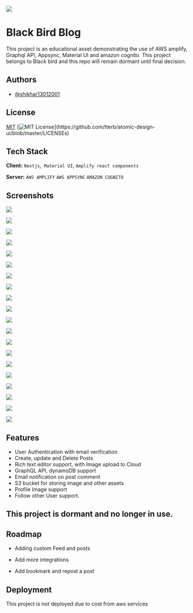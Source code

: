 ![](https://i.ibb.co/mHWBP81/logo.png)

# Black Bird Blog

This project is an educational asset demonstrating the use of AWS amplify, Graphql API, Appsync, Material UI and amazon cognito.
This project belongs to Black bird and this repo will remain dormant until final decision.



## Authors

- [@shikhar13012001](https://www.github.com/shikhar13012001)


## License

[MIT](https://choosealicense.com/licenses/mit/)
[![MIT License](https://img.shields.io/apm/l/atomic-design-ui.svg?)](https://github.com/tterb/atomic-design-ui/blob/master/LICENSEs)



## Tech Stack

**Client:** ```Nextjs```,``` Material UI```, ```Amplify react components```

**Server:** ```AWS AMPLIFY``` ```AWS APPSYNC``` ```AMAZON COGNITO```


## Screenshots

![](https://i.ibb.co/mHWBP81/logo.png)

![](https://i.ibb.co/WgzmbdQ/Screenshot-163.png)

![](https://i.ibb.co/7b7nRxH/Screenshot-164.png)

![](https://i.ibb.co/ZcVYnw5/Screenshot-165.png)

![](https://i.ibb.co/m5GGz3C/Screenshot-166.png)

![](https://i.ibb.co/PYrqJRN/Screenshot-167.png)

![](https://i.ibb.co/BCDF1RD/Screenshot-168.png)

![](https://i.ibb.co/5T1B5J7/Screenshot-169.png)

![](https://i.ibb.co/99K3FLX/Screenshot-170.png)

![](https://i.ibb.co/jvtX1j8/Screenshot-171.png)

![](https://i.ibb.co/PwtNvH8/Screenshot-172.png)

![](https://i.ibb.co/7NPLF2g/Screenshot-173.png)

![](https://i.ibb.co/fN2v55n/Screenshot-174.png)

![](https://i.ibb.co/v3zyV0n/Screenshot-175.png)

![](https://i.ibb.co/fnnhmVR/Screenshot-176.png)

![](https://i.ibb.co/HzKFqhb/Screenshot-177.png)

![](https://i.ibb.co/DCyqPcj/Screenshot-178.png)

![](https://i.ibb.co/dPkjv4r/Screenshot-179.png)

![](https://i.ibb.co/DDmm4w7/Screenshot-180.png)

![](https://i.ibb.co/XFc1TC5/Screenshot-181.png)
## Features

- User Authentication with email verification
- Create, update and Delete Posts
- Rich text editor support, with Image upload to Cloud
- GraphQL API, dynamoDB support
- Email notification on post comment
- S3 bucket for storing image and other assets
- Profile Image support
- Follow other User support.



## This project is dormant and no longer in use.
## Roadmap

- Adding custom Feed and posts

- Add more integrations

- Add bookmark and repost a post




## Deployment
 This project is not deployed due to cost  from aws services

